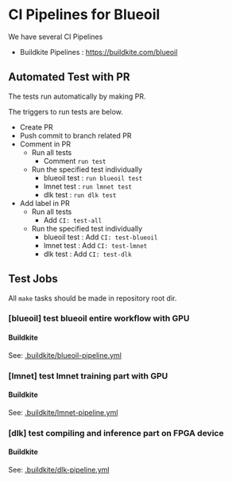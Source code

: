 # CI Pipelines for Blueoil
We have several CI Pipelines
* Buildkite Pipelines : https://buildkite.com/blueoil

## Automated Test with PR
The tests run automatically by making PR.

The triggers to run tests are below.
* Create PR
* Push commit to branch related PR
* Comment in PR
    * Run all tests
        * Comment `run test`
    * Run the specified test individually
        * blueoil test : `run blueoil test`
        * lmnet test : `run lmnet test`
        * dlk test : `run dlk test`
* Add label in PR
    * Run all tests
        * Add `CI: test-all`
    * Run the specified test individually
        * blueoil test : Add `CI: test-blueoil`
        * lmnet test : Add `CI: test-lmnet`
        * dlk test : Add `CI: test-dlk`

## Test Jobs
All `make` tasks should be made in repository root dir.

### [blueoil] test blueoil entire workflow with GPU
#### Buildkite
See: [.buildkite/blueoil-pipeline.yml](../.buildkite/blueoil-pipeline.yml)

### [lmnet] test lmnet training part with GPU
#### Buildkite
See: [.buildkite/lmnet-pipeline.yml](../.buildkite/lmnet-pipeline.yml)

### [dlk] test compiling and inference part on FPGA device
#### Buildkite
See: [.buildkite/dlk-pipeline.yml](../.buildkite/dlk-pipeline.yml)
